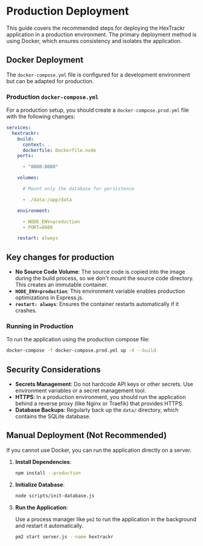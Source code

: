 # Production Deployment

This guide covers the recommended steps for deploying the HexTrackr application in a production environment. The primary deployment method is using Docker, which ensures consistency and isolates the application.

## Docker Deployment

The `docker-compose.yml` file is configured for a development environment but can be adapted for production.

### Production `docker-compose.yml`

For a production setup, you should create a `docker-compose.prod.yml` file with the following changes:

```yaml
services:
  hextrackr:
    build:
      context: .
      dockerfile: Dockerfile.node
    ports:

      - "8080:8080"

    volumes:

      # Mount only the database for persistence

      - ./data:/app/data

    environment:

      - NODE_ENV=production
      - PORT=8080

    restart: always
```

## Key changes for production

- **No Source Code Volume**: The source code is copied into the image during the build process, so we don't mount the source code directory. This creates an immutable container.
- **`NODE_ENV=production`**: This environment variable enables production optimizations in Express.js.
- **`restart: always`**: Ensures the container restarts automatically if it crashes.

### Running in Production

To run the application using the production compose file:

```bash
docker-compose -f docker-compose.prod.yml up -d --build
```

## Security Considerations

- **Secrets Management**: Do not hardcode API keys or other secrets. Use environment variables or a secret management tool.
- **HTTPS**: In a production environment, you should run the application behind a reverse proxy (like Nginx or Traefik) that provides HTTPS.
- **Database Backups**: Regularly back up the `data/` directory, which contains the SQLite database.

## Manual Deployment (Not Recommended)

If you cannot use Docker, you can run the application directly on a server.

1. **Install Dependencies**:

    ```bash
    npm install --production
    ```

1. **Initialize Database**:

    ```bash
    node scripts/init-database.js
    ```

1. **Run the Application**:

    Use a process manager like `pm2` to run the application in the background and restart it automatically.

    ```bash
    pm2 start server.js --name hextrackr
    ```
